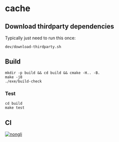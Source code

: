 # cache

## Download thirdparty dependencies

Typically just need to run this once:

```shell
dev/download-thirdparty.sh
```

## Build

```shell
mkdir -p build && cd build && cmake -H.. -B.
make -j8
./exe/build-check
```

### Test

```shell
cd build
make test
```

## CI
[![nongli](https://circleci.com/gh/nongli/cache.svg?style=svg)](https://app.circleci.com/pipelines/github/nongli)
